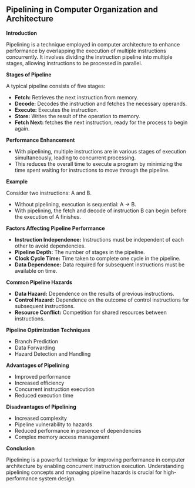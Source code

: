 ## Pipelining in Computer Organization and Architecture

**Introduction**

Pipelining is a technique employed in computer architecture to enhance performance by overlapping the execution of multiple instructions concurrently. It involves dividing the instruction pipeline into multiple stages, allowing instructions to be processed in parallel. 


**Stages of Pipeline**

A typical pipeline consists of five stages:

- **Fetch:** Retrieves the next instruction from memory.
- **Decode:** Decodes the instruction and fetches the necessary operands. 
- **Execute:** Executes the instruction.
- **Store:** Writes the result of the operation to memory.
- **Fetch Next:** fetches the next instruction, ready for the process to begin again.


**Performance Enhancement**

- With pipelining, multiple instructions are in various stages of execution simultaneously, leading to concurrent processing.
- This reduces the overall time to execute a program by minimizing the time spent waiting for instructions to move through the pipeline.


**Example**

Consider two instructions: A and B.

- Without pipelining, execution is sequential: A -> B.
- With pipelining, the fetch and decode of instruction B can begin before the execution of A finishes.


**Factors Affecting Pipeline Performance**

- **Instruction Independence:** Instructions must be independent of each other to avoid dependencies.
- **Pipeline Depth:** The number of stages in the pipeline.
- **Clock Cycle Time:** Time taken to complete one cycle in the pipeline.
- **Data Dependence:** Data required for subsequent instructions must be available on time.


**Common Pipeline Hazards**

- **Data Hazard:** Dependence on the results of previous instructions.
- **Control Hazard:** Dependence on the outcome of control instructions for subsequent instructions.
- **Resource Conflict:** Competition for shared resources between instructions.


**Pipeline Optimization Techniques**

- Branch Prediction
- Data Forwarding
- Hazard Detection and Handling


**Advantages of Pipelining**

- Improved performance
- Increased efficiency
- Concurrent instruction execution
- Reduced execution time


**Disadvantages of Pipelining**

- Increased complexity 
- Pipeline vulnerability to hazards
- Reduced performance in presence of dependencies
- Complex memory access management 


**Conclusion**

Pipelining is a powerful technique for improving performance in computer architecture by enabling concurrent instruction execution. Understanding pipelining concepts and managing pipeline hazards is crucial for high-performance system design.